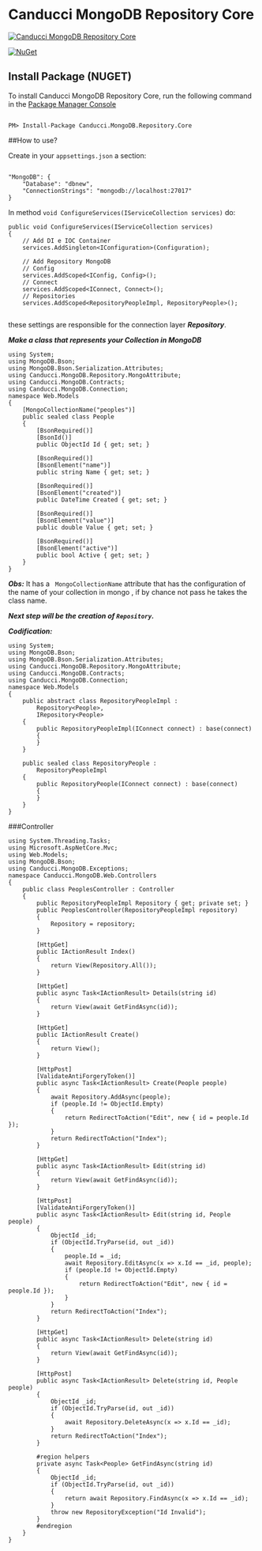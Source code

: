 # Canducci MongoDB Repository Core


[![Canducci MongoDB Repository Core](http://i1308.photobucket.com/albums/s610/maryjanexique/highres_99553512-840_zps6nldp8ue.jpg)](https://www.nuget.org/packages/Canducci.MongoDB.Repository.Core/)

[![NuGet](https://img.shields.io/nuget/v/Canducci.MongoDB.Repository.Core.svg?style=plastic&label=version)](https://www.nuget.org/packages/Canducci.MongoDB.Repository.Core/)

## Install Package (NUGET)

To install Canducci MongoDB Repository Core, run the following command in the [Package Manager Console](http://docs.nuget.org/consume/package-manager-console)

```Csharp

PM> Install-Package Canducci.MongoDB.Repository.Core

```

##How to use?

Create in your `appsettings.json` a section:

```Csharp

"MongoDB": {
    "Database": "dbnew",
    "ConnectionStrings": "mongodb://localhost:27017"
}
```
In method `void ConfigureServices(IServiceCollection services)` do:

```Csharp
public void ConfigureServices(IServiceCollection services)
{
    // Add DI e IOC Container
    services.AddSingleton<IConfiguration>(Configuration);

    // Add Repository MongoDB
    // Config
    services.AddScoped<IConfig, Config>();
    // Connect
    services.AddScoped<IConnect, Connect>();
    // Repositories
    services.AddScoped<RepositoryPeopleImpl, RepositoryPeople>();
    
```

these settings are responsible for the connection layer ___Repository___.

___Make a class that represents your Collection in MongoDB___

```Csharp
using System;
using MongoDB.Bson;
using MongoDB.Bson.Serialization.Attributes;
using Canducci.MongoDB.Repository.MongoAttribute;
using Canducci.MongoDB.Contracts;
using Canducci.MongoDB.Connection;
namespace Web.Models
{
    [MongoCollectionName("peoples")]       
    public sealed class People
    {
        [BsonRequired()]
        [BsonId()]
        public ObjectId Id { get; set; }

        [BsonRequired()]
        [BsonElement("name")]
        public string Name { get; set; }

        [BsonRequired()]
        [BsonElement("created")]
        public DateTime Created { get; set; }

        [BsonRequired()]
        [BsonElement("value")]        
        public double Value { get; set; }

        [BsonRequired()]
        [BsonElement("active")]
        public bool Active { get; set; }
    }
}
```


___Obs:___ It has a ` MongoCollectionName` attribute that has the configuration of the name of your collection in mongo , if by chance not pass he takes the class name.

___Next step will be the creation of `Repository`.___

___Codification:___

```Csharp
using System;
using MongoDB.Bson;
using MongoDB.Bson.Serialization.Attributes;
using Canducci.MongoDB.Repository.MongoAttribute;
using Canducci.MongoDB.Contracts;
using Canducci.MongoDB.Connection;
namespace Web.Models
{
    public abstract class RepositoryPeopleImpl :
        Repository<People>,
        IRepository<People>
    {
        public RepositoryPeopleImpl(IConnect connect) : base(connect)
        {
        }
    }

    public sealed class RepositoryPeople : 
        RepositoryPeopleImpl
    {
        public RepositoryPeople(IConnect connect) : base(connect)
        {
        }
    }
}
```

###Controller

```Csharp
using System.Threading.Tasks;
using Microsoft.AspNetCore.Mvc;
using Web.Models;
using MongoDB.Bson;
using Canducci.MongoDB.Exceptions;
namespace Canducci.MongoDB.Web.Controllers
{
    public class PeoplesController : Controller
    {
        public RepositoryPeopleImpl Repository { get; private set; }        
        public PeoplesController(RepositoryPeopleImpl repository)
        {               
            Repository = repository;
        }

        [HttpGet]
        public IActionResult Index()
        {
            return View(Repository.All());
        }

        [HttpGet]
        public async Task<IActionResult> Details(string id)
        {               
            return View(await GetFindAsync(id));
        }

        [HttpGet]
        public IActionResult Create()
        {
            return View();
        }

        [HttpPost]
        [ValidateAntiForgeryToken()]
        public async Task<IActionResult> Create(People people)
        {
            await Repository.AddAsync(people);
            if (people.Id != ObjectId.Empty)
            {
                return RedirectToAction("Edit", new { id = people.Id });
            }
            return RedirectToAction("Index");
        }

        [HttpGet]
        public async Task<IActionResult> Edit(string id)
        {               
            return View(await GetFindAsync(id));
        }

        [HttpPost]
        [ValidateAntiForgeryToken()]
        public async Task<IActionResult> Edit(string id, People people)
        {
            ObjectId _id;
            if (ObjectId.TryParse(id, out _id))
            {
                people.Id = _id;           
                await Repository.EditAsync(x => x.Id == _id, people);
                if (people.Id != ObjectId.Empty)
                {
                    return RedirectToAction("Edit", new { id = people.Id });
                }
            }               
            return RedirectToAction("Index");
        }

        [HttpGet]
        public async Task<IActionResult> Delete(string id)
        {               
            return View(await GetFindAsync(id));
        }

        [HttpPost]
        public async Task<IActionResult> Delete(string id, People people)
        {
            ObjectId _id;
            if (ObjectId.TryParse(id, out _id))
            {
                await Repository.DeleteAsync(x => x.Id == _id);
            }
            return RedirectToAction("Index");
        }

        #region helpers
        private async Task<People> GetFindAsync(string id)
        {
            ObjectId _id;
            if (ObjectId.TryParse(id, out _id))
            {
                return await Repository.FindAsync(x => x.Id == _id);
            }
            throw new RepositoryException("Id Invalid");
        }
        #endregion
    }
}

```
